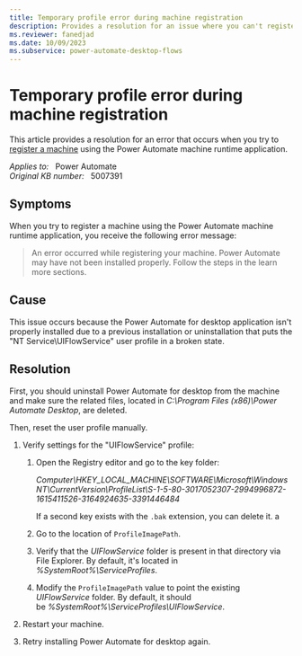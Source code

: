 ```yaml
---
title: Temporary profile error during machine registration
description: Provides a resolution for an issue where you can't register a machine due to an error when using the Power Automate machine runtime application.
ms.reviewer: fanedjad
ms.date: 10/09/2023
ms.subservice: power-automate-desktop-flows
---
```

# Temporary profile error during machine registration

This article provides a resolution for an error that occurs when you try to [register a machine](/power-automate/desktop-flows/manage-machines#register-a-new-machine) using the Power Automate machine runtime application.

_Applies to:_ &nbsp; Power Automate  
_Original KB number:_ &nbsp; 5007391

## Symptoms

When you try to register a machine using the Power Automate machine runtime application, you receive the following error message:

> An error occurred while registering your machine. Power Automate may have not been installed properly. Follow the steps in the learn more sections.

## Cause

This issue occurs because the Power Automate for desktop application isn't properly installed due to a previous installation or uninstallation that puts the "NT Service\UIFlowService" user profile in a broken state.

## Resolution

First, you should uninstall Power Automate for desktop from the machine and make sure the related files, located in *C:\Program Files (x86)\Power Automate Desktop*, are deleted.

Then, reset the user profile manually.

1. Verify settings for the "UIFlowService" profile:

   1. Open the Registry editor and go to the key folder:

       *Computer\HKEY_LOCAL_MACHINE\SOFTWARE\Microsoft\Windows NT\CurrentVersion\ProfileList\S-1-5-80-3017052307-2994996872-1615411526-3164924635-3391446484*

       If a second key exists with the `.bak` extension, you can delete it.
a
   2. Go to the location of `ProfileImagePath`.

   3. Verify that the *UIFlowService* folder is present in that directory via File Explorer. By default, it's located in *%SystemRoot%\ServiceProfiles*.

   4. Modify the `ProfileImagePath` value to point the existing *UIFlowService* folder. By default, it should be *%SystemRoot%\ServiceProfiles\UIFlowService*.

2. Restart your machine.

3. Retry installing Power Automate for desktop again.
